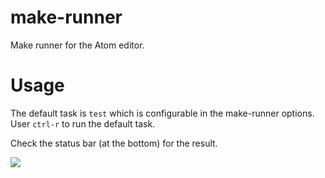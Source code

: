 make-runner
===========

Make runner for the Atom editor.

# Usage

The default task is `test` which is configurable in the make-runner options.
User `ctrl-r` to run the default task.

Check the status bar (at the bottom) for the result.

![](http://cl.ly/image/1b2H0X0r350K/make-runner.png)
